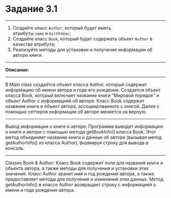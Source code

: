 # Задание 3.1
***
1. Создайте класс `Author`, который будет иметь атрибуты `name` и `birthYear`;
2. Cоздайте класс `Book`, который будет содержать объект `Author` в качестве атрибута;
3. Реализуйте методы для установки и получения информации об авторе книги.
***
**Описание**: 
***
В Main class создаётся объект класса Author, который содержит информацию об имени автора и годе его рождения.
Создается объект класса Book, который включает название книги "Мировой порядок" и объект Author с информацией об авторе. Класс Book содержит название книги и объект автора, ассоциированного с книгой.
Далее с помощью сеттеров информация об авторе меняется на верную.
***
Вывод информации о книге и авторе:
Программа выводит информацию о книге и авторе с помощью метода getBookInfo() класса Book. Этот метод объединяет название книги и данные об авторе (вызывая метод getAuthorInfo() из класса Author), формируя строку для вывода в консоль.
***
Classes Book & Author:
Класс Book содержит поля для названия книги и объекта автора, а также методы для получения и установки этих значений.
Класс Author хранит имя и год рождения автора, а также предоставляет методы для получения и изменения этих данных.
Метод getAuthorInfo() в классе Author возвращает строку с информацией о имени и годе рождения автора.